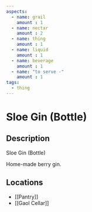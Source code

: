 ```yaml
---
aspects: 
  - name: grail
    amount : 1
  - name: nectar
    amount : 2
  - name: thing
    amount : 1
  - name: liquid
    amount : 1
  - name: beverage
    amount : 1
  - name: "to serve -"
    amount : 1
tags:
  - thing
---
```


# Sloe Gin (Bottle)

## Description
Sloe Gin (Bottle)

Home-made berry gin.
## Locations
- [[Pantry]]
- [[Gaol Cellar]]
